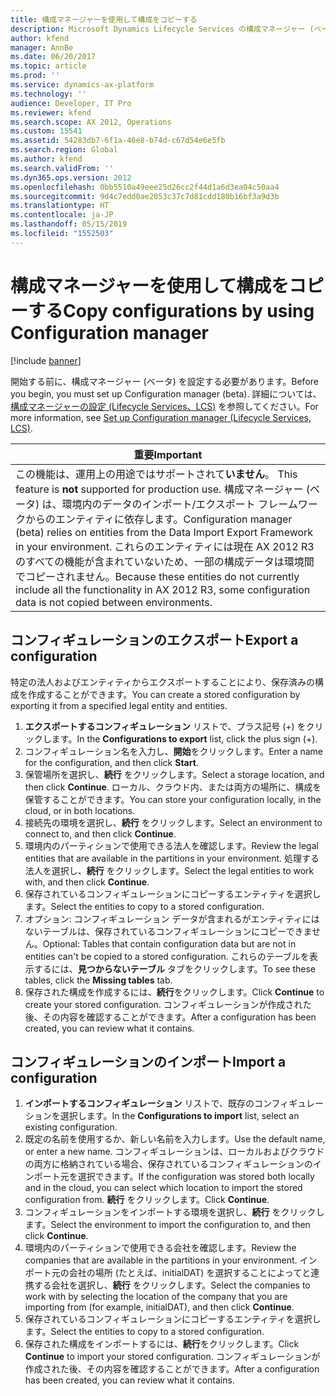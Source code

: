 ```yaml
---
title: 構成マネージャーを使用して構成をコピーする
description: Microsoft Dynamics Lifecycle Services の構成マネージャー (ベータ) 機能を使用して、Microsoft Dynamics AX 2012 R3 の 1 つのインスタンスから他のインスタンスに構成をコピーすることができます。
author: kfend
manager: AnnBe
ms.date: 06/20/2017
ms.topic: article
ms.prod: ''
ms.service: dynamics-ax-platform
ms.technology: ''
audience: Developer, IT Pro
ms.reviewer: kfend
ms.search.scope: AX 2012, Operations
ms.custom: 15541
ms.assetid: 54283db7-6f1a-46e8-b74d-c67d54e6e5fb
ms.search.region: Global
ms.author: kfend
ms.search.validFrom: ''
ms.dyn365.ops.version: 2012
ms.openlocfilehash: 0bb5510a49eee25d26cc2f44d1a6d3ea04c50aa4
ms.sourcegitcommit: 9d4c7edd0ae2053c37c7d81cdd180b16bf3a9d3b
ms.translationtype: HT
ms.contentlocale: ja-JP
ms.lasthandoff: 05/15/2019
ms.locfileid: "1552503"
---
```

# <a name="copy-configurations-by-using-configuration-manager"></a><span data-ttu-id="b08f2-103">構成マネージャーを使用して構成をコピーする</span><span class="sxs-lookup"><span data-stu-id="b08f2-103">Copy configurations by using Configuration manager</span></span>

[!include [banner](../includes/banner.md)]

<span data-ttu-id="b08f2-104">開始する前に、構成マネージャー (ベータ) を設定する必要があります。</span><span class="sxs-lookup"><span data-stu-id="b08f2-104">Before you begin, you must set up Configuration manager (beta).</span></span> <span data-ttu-id="b08f2-105">詳細については、[構成マネージャーの設定 (Lifecycle Services、LCS)](set-up-configuration-manager-lcs.md) を参照してください。</span><span class="sxs-lookup"><span data-stu-id="b08f2-105">For more information, see [Set up Configuration manager (Lifecycle Services, LCS)](set-up-configuration-manager-lcs.md).</span></span>


| <span data-ttu-id="b08f2-106">**重要**</span><span class="sxs-lookup"><span data-stu-id="b08f2-106">**Important**</span></span>                                                                                                                                                                                                                                                                                                     |
|-------------------------------------------------------------------------------------------------------------------------------------------------------------------------------------------------------------------------------------------------------------------------------------------------------------------|
| <span data-ttu-id="b08f2-107">この機能は、運用上の用途ではサポートされて**いません**。 </span><span class="sxs-lookup"><span data-stu-id="b08f2-107">This feature is **not** supported for production use.</span></span> <span data-ttu-id="b08f2-108">構成マネージャー (ベータ) は、環境内のデータのインポート/エクスポート フレームワークからのエンティティに依存します。</span><span class="sxs-lookup"><span data-stu-id="b08f2-108">Configuration manager (beta) relies on entities from the Data Import Export Framework in your environment.</span></span> <span data-ttu-id="b08f2-109">これらのエンティティには現在 AX 2012 R3 のすべての機能が含まれていないため、一部の構成データは環境間でコピーされません。</span><span class="sxs-lookup"><span data-stu-id="b08f2-109">Because these entities do not currently include all the functionality in AX 2012 R3, some configuration data is not copied between environments.</span></span> |


## <a name="export-a-configuration"></a><span data-ttu-id="b08f2-110">コンフィギュレーションのエクスポート</span><span class="sxs-lookup"><span data-stu-id="b08f2-110">Export a configuration</span></span>
<span data-ttu-id="b08f2-111">特定の法人およびエンティティからエクスポートすることにより、保存済みの構成を作成することができます。</span><span class="sxs-lookup"><span data-stu-id="b08f2-111">You can create a stored configuration by exporting it from a specified legal entity and entities.</span></span>
1.  <span data-ttu-id="b08f2-112">**エクスポートするコンフィギュレーション** リストで、プラス記号 (+) をクリックします。</span><span class="sxs-lookup"><span data-stu-id="b08f2-112">In the **Configurations to export** list, click the plus sign (+).</span></span>
2.  <span data-ttu-id="b08f2-113">コンフィギュレーション名を入力し、**開始**をクリックします。</span><span class="sxs-lookup"><span data-stu-id="b08f2-113">Enter a name for the configuration, and then click **Start**.</span></span>
3.  <span data-ttu-id="b08f2-114">保管場所を選択し、**続行** をクリックします。</span><span class="sxs-lookup"><span data-stu-id="b08f2-114">Select a storage location, and then click **Continue**.</span></span> <span data-ttu-id="b08f2-115">ローカル、クラウド内、または両方の場所に、構成を保管することができます。</span><span class="sxs-lookup"><span data-stu-id="b08f2-115">You can store your configuration locally, in the cloud, or in both locations.</span></span>
4.  <span data-ttu-id="b08f2-116">接続先の環境を選択し、**続行** をクリックします。</span><span class="sxs-lookup"><span data-stu-id="b08f2-116">Select an environment to connect to, and then click **Continue**.</span></span>
5.  <span data-ttu-id="b08f2-117">環境内のパーティションで使用できる法人を確認します。</span><span class="sxs-lookup"><span data-stu-id="b08f2-117">Review the legal entities that are available in the partitions in your environment.</span></span> <span data-ttu-id="b08f2-118">処理する法人を選択し、**続行** をクリックします。</span><span class="sxs-lookup"><span data-stu-id="b08f2-118">Select the legal entities to work with, and then click **Continue**.</span></span>
6.  <span data-ttu-id="b08f2-119">保存されているコンフィギュレーションにコピーするエンティティを選択します。</span><span class="sxs-lookup"><span data-stu-id="b08f2-119">Select the entities to copy to a stored configuration.</span></span>
7.  <span data-ttu-id="b08f2-120">オプション: コンフィギュレーション データが含まれるがエンティティにはないテーブルは、保存されているコンフィギュレーションにコピーできません。</span><span class="sxs-lookup"><span data-stu-id="b08f2-120">Optional: Tables that contain configuration data but are not in entities can't be copied to a stored configuration.</span></span> <span data-ttu-id="b08f2-121">これらのテーブルを表示するには、**見つからないテーブル** タブをクリックします。</span><span class="sxs-lookup"><span data-stu-id="b08f2-121">To see these tables, click the **Missing tables** tab.</span></span>
8.  <span data-ttu-id="b08f2-122">保存された構成を作成するには、**続行**をクリックします。</span><span class="sxs-lookup"><span data-stu-id="b08f2-122">Click **Continue** to create your stored configuration.</span></span> <span data-ttu-id="b08f2-123">コンフィギュレーションが作成された後、その内容を確認することができます。</span><span class="sxs-lookup"><span data-stu-id="b08f2-123">After a configuration has been created, you can review what it contains.</span></span>

## <a name="import-a-configuration"></a><span data-ttu-id="b08f2-124">コンフィギュレーションのインポート</span><span class="sxs-lookup"><span data-stu-id="b08f2-124">Import a configuration</span></span>
1.  <span data-ttu-id="b08f2-125">**インポートするコンフィギュレーション** リストで、既存のコンフィギュレーションを選択します。</span><span class="sxs-lookup"><span data-stu-id="b08f2-125">In the **Configurations to import** list, select an existing configuration.</span></span>
2.  <span data-ttu-id="b08f2-126">既定の名前を使用するか、新しい名前を入力します。</span><span class="sxs-lookup"><span data-stu-id="b08f2-126">Use the default name, or enter a new name.</span></span> <span data-ttu-id="b08f2-127">コンフィギュレーションは、ローカルおよびクラウドの両方に格納されている場合、保存されているコンフィギュレーションのインポート元を選択できます。</span><span class="sxs-lookup"><span data-stu-id="b08f2-127">If the configuration was stored both locally and in the cloud, you can select which location to import the stored configuration from.</span></span> <span data-ttu-id="b08f2-128">**続行** をクリックします。</span><span class="sxs-lookup"><span data-stu-id="b08f2-128">Click **Continue**.</span></span>
3.  <span data-ttu-id="b08f2-129">コンフィギュレーションをインポートする環境を選択し、**続行** をクリックします。</span><span class="sxs-lookup"><span data-stu-id="b08f2-129">Select the environment to import the configuration to, and then click **Continue**.</span></span>
4.  <span data-ttu-id="b08f2-130">環境内のパーティションで使用できる会社を確認します。</span><span class="sxs-lookup"><span data-stu-id="b08f2-130">Review the companies that are available in the partitions in your environment.</span></span> <span data-ttu-id="b08f2-131">インポート元の会社の場所 (たとえば、initialDAT) を選択することによってと連携する会社を選択し、**続行** をクリックします。</span><span class="sxs-lookup"><span data-stu-id="b08f2-131">Select the companies to work with by selecting the location of the company that you are importing from (for example, initialDAT), and then click **Continue**.</span></span>
5.  <span data-ttu-id="b08f2-132">保存されているコンフィギュレーションにコピーするエンティティを選択します。</span><span class="sxs-lookup"><span data-stu-id="b08f2-132">Select the entities to copy to a stored configuration.</span></span>
6.  <span data-ttu-id="b08f2-133">保存された構成をインポートするには、**続行**をクリックします。</span><span class="sxs-lookup"><span data-stu-id="b08f2-133">Click **Continue** to import your stored configuration.</span></span> <span data-ttu-id="b08f2-134">コンフィギュレーションが作成された後、その内容を確認することができます。</span><span class="sxs-lookup"><span data-stu-id="b08f2-134">After a configuration has been created, you can review what it contains.</span></span>





